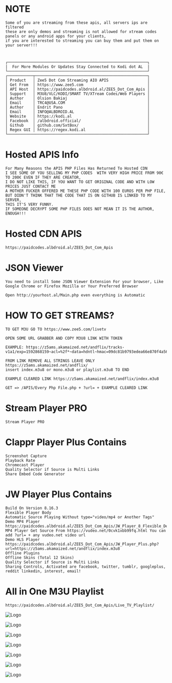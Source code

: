 # NOTE
    Some of you are streaming from these apis, all servers ips are filtered
    these are only demos and streaming is not allowed for xtream codes panels or any android apps for your clients,
    if you are interested to streaming you can buy them and put them on your server!!!
#
    ┌─────────────────────────────────────────────────────────────┐
    |  For More Modules Or Updates Stay Connected to Kodi dot AL  |
    └─────────────────────────────────────────────────────────────┘
    ┌───────────┬─────────────────────────────────────────────────┐
    │ Product   │ Zee5 Dot Com Streaming AIO APIS                 │
    │ Get From  │ https://www.zee5.com                            │
    │ API Host  │ https://paidcodes.albdroid.al/ZEE5_Dot_Com_Apis │
    │ Support   │ M3U8/VLC/KODI/SMART TV/XTream Codes/Web Players │
    │ Author    │ Olsion Bakiaj                                   │
    │ Email     │ TRC4@USA.COM                                    │
    │ Author    │ Endrit Pano                                     │
    │ Email     │ INFO@ALBDROID.AL                                │
    │ Website   │ https://kodi.al                                 │
    │ Facebook  │ /albdroid.official/                             │
    │ Github    │ github.com/SxtBox/                              │
    │ Regex GUI │ https://regex.kodi.al                           │
    └─────────────────────────────────────────────────────────────┘

# Hosted APIS Info
    For Many Reasons the APIS PHP Files Has Returned To Hosted CDN
    I SEE SOME OF YOU SELLING MY PHP CODES  WITH VERY HIGH PRICE FROM 90€ TO 200€ EVEN IF THEY ARE CREATOR,
    I DO NOT LIKE THIS, IF YOU WANT TO GET ORIGINAL CODE AND WITH LOW PRICES JUST CONTACT ME
    A MOTHER FUCKER OFFERED ME THESE PHP CODE WITH 100 EUROS PER PHP FILE,
    BUT DIDN'T THINK THAT THE CODE THAT IS ON GITHUB IS LINKED TO MY SERVER,
    THIS IT'S VERY FUNNY.
    IF SOMEONE DECRYPT SOME PHP FILES DOES NOT MEAN IT IS THE AUTHOR, ENOUGH!!!

# Hosted CDN APIS
    https://paidcodes.albdroid.al/ZEE5_Dot_Com_Apis
#
# JSON Viewer

    You need to install Some JSON Viewer Extension For your browser, Like Google Chrome or Firefox Mozilla or Your Preferred Browser

    Open http://yourhost.al/Main.php even everything is Automatic

# HOW TO GET STREAMS?

    TO GET M3U GO TO https://www.zee5.com/livetv

    OPEN SOME URL GRABBER AND COPY M3U8 LINK WITH TOKEN

    EXAMPLE: https://z5ams.akamaized.net/andflix/tracks-v1a1/exp=1592868159~acl=%2f*~data=hdntl~hmac=09dc81b9793edea66e870f4a5653156241c3cdf508f5c52c32a0025edd7b7b5f/mono.m3u8

    FROM LINK REMOVE ALL STRINGS LEAVE ONLY https://z5ams.akamaized.net/andflix/
    insert index.m3u8 or mono.m3u8 or playlist.m3u8 TO END

    EXAMPLE CLEARED LINK https://z5ams.akamaized.net/andflix/index.m3u8

    GET => /APIS/Every Php File.php + ?url= + EXAMPLE CLEARED LINK

# Stream Player PRO
    Stream Player PRO

# Clappr Player Plus Contains
    Screenshot Capture
    Playback Rate
    Chromecast Player
    Quality Selector if Source is Multi Links
    Share Embed Code Generator

# JW Player Plus Contains
    Build On Version 8.16.3
    Flexible Player Body
    Automatic Source Playing Without type="video/mp4 or Another Tags"
    Demo MP4 Player https://paidcodes.albdroid.al/ZEE5_Dot_Com_Apis/JW_Player_8_Flexible_Demo
    MP4 Player Get Source From https://vudeo.net/0cvk1xbb99fq.html You can add ?url= + any vudeo.net video url
    Demo HLS Player https://paidcodes.albdroid.al/ZEE5_Dot_Com_Apis/JW_Player_Plus.php?url=https://z5ams.akamaized.net/andflix/index.m3u8
    Offline Plugins
    Offline Skins (Total 12 Skins)
    Quality Selector if Source is Multi Links
    Sharing Controls, Activated are facebook, twitter, tumblr, googleplus, reddit linkedin, interest, email!

# All in One M3U Playlist
    https://paidcodes.albdroid.al/ZEE5_Dot_Com_Apis/Live_TV_Playlist/

![Logo](https://github.com/SxtBox/zee5_Dot_Com_Streaming/blob/master/PICS/Live_TV_Playlist/Building_PHP.png?raw=true?)

![Logo](https://github.com/SxtBox/zee5_Dot_Com_Streaming/blob/master/PICS/Live_TV_Playlist/Kodi_Test.png?raw=true?)

![Logo](https://github.com/SxtBox/zee5_Dot_Com_Streaming/blob/master/PICS/Live_TV_Playlist/VLC_TEST.png?raw=true?)

![Logo](https://github.com/SxtBox/zee5_Dot_Com_Streaming/blob/master/PICS/Live_TV_Playlist/VLC_TEST1.png?raw=true?)

![Logo](https://github.com/SxtBox/zee5_Dot_Com_Streaming/blob/master/PICS/Live_TV_Playlist/KODI_PLAYER_1.png?raw=true?)

![Logo](https://github.com/SxtBox/zee5_Dot_Com_Streaming/blob/master/PICS/Live_TV_Playlist/KODI_PLAYER_2.png?raw=true?)

![Logo](https://github.com/SxtBox/zee5_Dot_Com_Streaming/blob/master/PICS/Live_TV_Playlist/KODI_PLAYER_3.png?raw=true?)
